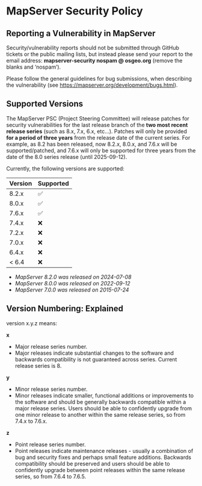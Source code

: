 # MapServer Security Policy

## Reporting a Vulnerability in MapServer

Security/vulnerability reports should not be submitted through GitHub tickets or the public mailing lists, but instead please send your report 
to the email address: **mapserver-security nospam @ osgeo.org** (remove the blanks and ‘nospam’).  

Please follow the general guidelines for bug 
submissions, when describing the vulnerability (see https://mapserver.org/development/bugs.html).

## Supported Versions

The MapServer PSC (Project Steering Committee) will release patches for security vulnerabilities 
for the last release branch of the **two most recent release series** (such as 8.x, 7.x, 6.x, etc...). 
Patches will only be provided **for a period of three years** from the release date of the current series.
For example, as 8.2 has been released, now 8.2.x, 8.0.x, and 7.6.x will be supported/patched, and 7.6.x will
only be supported for three years from the date of the 8.0 series release (until 2025-09-12).

Currently, the following versions are supported:

| Version | Supported          |
| ------- | ------------------ |
| 8.2.x   | :white_check_mark: |
| 8.0.x   | :white_check_mark: |
| 7.6.x   | :white_check_mark: |
| 7.4.x   | :x:                |
| 7.2.x   | :x:                |
| 7.0.x   | :x:                |
| 6.4.x   | :x:                |
| < 6.4   | :x:                |

- _MapServer 8.2.0 was released on 2024-07-08_
- _MapServer 8.0.0 was released on 2022-09-12_
- _MapServer 7.0.0 was released on 2015-07-24_

## Version Numbering: Explained

version x.y.z means:

**x**
- Major release series number.
- Major releases indicate substantial changes to the software and 
  backwards compatibility is not guaranteed across series. Current 
  release series is 8.

**y**
- Minor release series number.
- Minor releases indicate smaller, functional additions or improvements 
  to the software and should be generally backwards compatible within a 
  major release series. Users should be able to confidently upgrade 
  from one minor release to another within the same release series, so 
  from 7.4.x to 7.6.x.

**z**
- Point release series number.
- Point releases indicate maintenance releases - usually a combination of 
  bug and security fixes and perhaps small feature additions. Backwards 
  compatibility should be preserved and users should be able to confidently 
  upgrade between point releases within the same release series, 
  so from 7.6.4 to 7.6.5.
